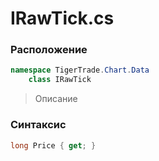 
# IRawTick.cs
### Расположение
```csharp
namespace TigerTrade.Chart.Data  
    class IRawTick
```

> Описание

### Синтаксис
```csharp
long Price { get; }
```
